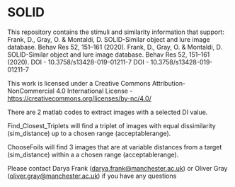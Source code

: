 # SOLID
This repository contains the stimuli and similarity information that support:
Frank, D., Gray, O. & Montaldi, D. SOLID-Similar object and lure image database. Behav Res 52, 151–161 (2020).	Frank, D., Gray, O. & Montaldi, D. SOLID-Similar object and lure image database. Behav Res 52, 151–161 (2020).
DOI - 10.3758/s13428-019-01211-7	DOI - 10.3758/s13428-019-01211-7

This work is licensed under a Creative Commons Attribution-NonCommercial 4.0 International License - https://creativecommons.org/licenses/by-nc/4.0/


There are 2 matlab codes to extract images with a selected DI value.

Find_Closest_Triplets will find a triplet of images with equal dissimilarity (sim_distance) up to a chosen range (acceptablerange).

ChooseFoils will find 3 images that are at variable distances from a target (sim_distance) within a  a chosen range (acceptablerange).

Please contact Darya Frank (darya.frank@manchester.ac.uk) or Oliver Gray (oliver.gray@manchester.ac.uk) if you have any questions
